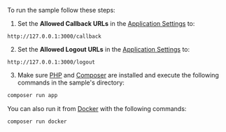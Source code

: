 To run the sample follow these steps:

1. Set the **Allowed Callback URLs** in the <a href="$manage_url/#/applications/$account.clientId/settings" target="_blank" rel="noreferrer">Application Settings</a> to:

```text
http://127.0.0.1:3000/callback
```

2. Set the **Allowed Logout URLs** in the <a href="$manage_url/#/applications/$account.clientId/settings" target="_blank" rel="noreferrer">Application Settings</a> to:

```text
http://127.0.0.1:3000/logout
```

3. Make sure <a href="http://php.net/downloads.php" target="_blank" rel="noreferrer">PHP</a> and <a href="https://getcomposer.org/download/" target="_blank" rel="noreferrer">Composer</a> are installed and execute the following commands in the sample's directory:

```bash
composer run app
```

You can also run it from <a href="https://www.docker.com" target="_blank" rel="noreferrer">Docker</a> with the following commands:

```bash
composer run docker
```
